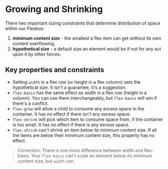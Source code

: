 # Growing and Shrinking

There two important sizing constraints that determine distribution of space within our Flexbox:

1. **minimum content size** - the smallest a flex item can get without its own content overflowing.
2. **hypothetical size** - a default size an element would be if not for any act upon it by other forces.

## Key properties and constraints

- Setting `width` in a flex row (or height in a flex column) sets the hypothetical size. It isn't a guarantee, it's a suggestion.
- `flex-basis` has the same effect as width in a flex row (height in a column). You can use them interchangeably, but `flex-basis` will win if there's a conflict.
- `flex-grow` will allow a child to consume any excess space in the container. It has no effect if there isn't any excess space.
- `flex-shrink` will pick which item to consume space from, if the container is too small. It has no effect if there is any excess space.
- `flex-shrink` can't shrink an item below its minimum content size. If all the items are below their minimum content size, this property has no effect.

> Correction: There is one more difference between width and flex-basis. Your `flex-basis` can't scale an element below its minimum content size, but `width` can.
